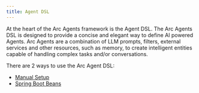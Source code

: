 ```yaml
---
title: Agent DSL
---
```


At the heart of the Arc Agents framework is the Agent DSL.
The Arc Agents DSL is designed to provide a concise and elegant way to define AI powered Agents.
Arc Agents are a combination of LLM prompts, filters, external services and other resources, such as memory, to create
intelligent entities capable of handling complex tasks and/or conversations.

There are 2 ways to use the Arc Agent DSL:

- [Manual Setup](/docs/arc/manual_setup)
- [Spring Boot Beans](/docs/arc/spring/agent-beans)

